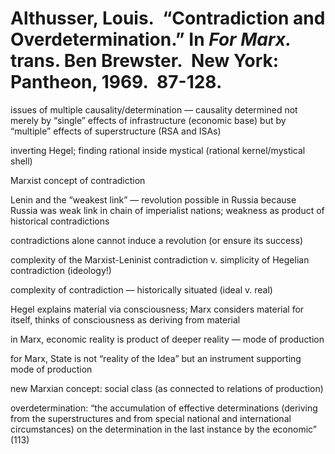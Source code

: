 # Althusser, Louis.  “Contradiction and Overdetermination.” In *For Marx.*  trans. Ben Brewster.  New York: Pantheon, 1969.  87-128.


issues of multiple causality/determination — causality determined not merely by “single” effects of infrastructure (economic base) but by “multiple” effects of superstructure (RSA and ISAs)

inverting Hegel; finding rational inside mystical (rational kernel/mystical shell)

Marxist concept of contradiction

Lenin and the “weakest link” — revolution possible in Russia because Russia was weak link in chain of imperialist nations; weakness as product of historical contradictions

contradictions alone cannot induce a revolution (or ensure its success)

complexity of the Marxist-Leninist contradiction v. simplicity of Hegelian contradiction (ideology!)

complexity of contradiction — historically situated (ideal v. real)

Hegel explains material via consciousness; Marx considers material for itself, thinks of consciousness as deriving from material

in Marx, economic reality is product of deeper reality — mode of production

for Marx, State is not “reality of the Idea” but an instrument supporting mode of production

new Marxian concept: social class (as connected to relations of production)

overdetermination: “the accumulation of effective determinations (deriving from the superstructures and from special national and international circumstances) on the determination in the last instance by the economic” (113)
